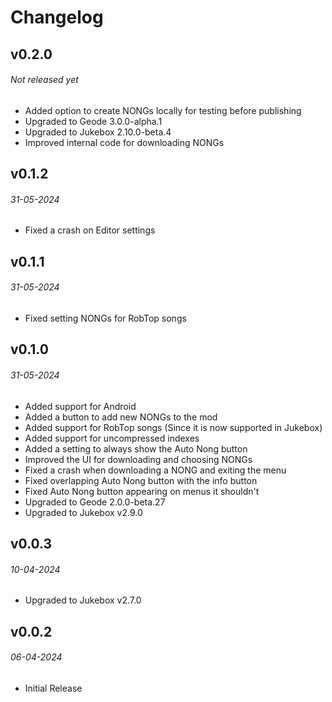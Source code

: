# Changelog

## v0.2.0
###### Not released yet

- <cg>Added</c> option to create NONGs locally for testing before publishing
- <co>Upgraded</c> to Geode 3.0.0-alpha.1
- <co>Upgraded</c> to Jukebox 2.10.0-beta.4
- <cg>Improved</c> internal code for downloading NONGs

## v0.1.2
###### 31-05-2024

- <cl>Fixed</c> a crash on Editor settings

## v0.1.1
###### 31-05-2024

- <cl>Fixed</c> setting NONGs for RobTop songs

## v0.1.0
###### 31-05-2024

- <cg>Added</c> support for Android
- <cg>Added</c> a button to add new NONGs to the mod
- <cg>Added</c> support for RobTop songs (Since it is now supported in Jukebox)
- <cg>Added</c> support for uncompressed indexes
- <cg>Added</c> a setting to always show the Auto Nong button
- <cg>Improved</c> the UI for downloading and choosing NONGs
- <cl>Fixed</c> a crash when downloading a NONG and exiting the menu
- <cl>Fixed</c> overlapping Auto Nong button with the info button
- <cl>Fixed</c> Auto Nong button appearing on menus it shouldn't
- <co>Upgraded</c> to Geode 2.0.0-beta.27
- <co>Upgraded</c> to Jukebox v2.9.0

## v0.0.3
###### 10-04-2024

- <co>Upgraded</c> to Jukebox v2.7.0

## v0.0.2
###### 06-04-2024

- Initial Release
